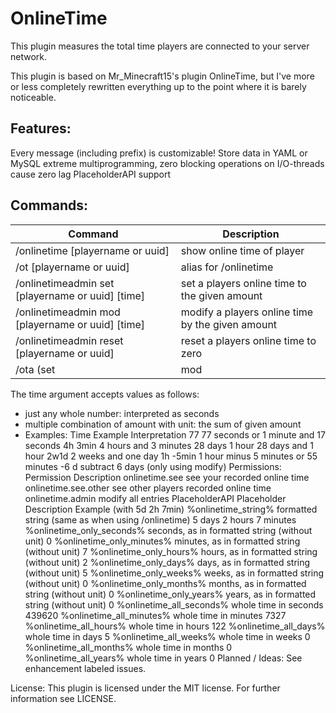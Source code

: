 # OnlineTime
This plugin measures the total time players are connected to your server network.

This plugin is based on Mr_Minecraft15's plugin OnlineTime, but I've more or less completely rewritten everything up to the point where it is barely noticeable.

## Features:
Every message (including prefix) is customizable!
Store data in YAML or MySQL
extreme multiprogramming, zero blocking operations on I/O-threads cause zero lag
PlaceholderAPI support

## Commands:
| Command |	Description |
| ------- | ----------- |
| /onlinetime [playername or uuid] | show online time of player |
| /ot [playername or uuid] | alias for /onlinetime |
| /onlinetimeadmin set [playername or uuid] [time] | set a players online time to the given amount |
| /onlinetimeadmin mod [playername or uuid] [time] | modify a players online time by the given amount |
| /onlinetimeadmin reset [playername or uuid] | reset a players online time to zero |
| /ota (set|mod|reset) ... | alias for /onlinetimeadmin |

The time argument accepts values as follows:

- just any whole number: interpreted as seconds
- multiple combination of amount with unit: the sum of given amount
- Examples:
Time Example	Interpretation
77	77 seconds or 1 minute and 17 seconds
4h 3min	4 hours and 3 minutes
28 days 1 hour	28 days and 1 hour
2w1d	2 weeks and one day
1h -5min	1 hour minus 5 minutes or 55 minutes
-6 d	subtract 6 days (only using modify)
Permissions:
Permission	Description
onlinetime.see	see your recorded online time
onlinetime.see.other	see other players recorded online time
onlinetime.admin	modify all entries
PlaceholderAPI
Placeholder	Description	Example (with 5d 2h 7min)
%onlinetime_string%	formatted string (same as when using /onlinetime)	5 days 2 hours 7 minutes
%onlinetime_only_seconds%	seconds, as in formatted string (without unit)	0
%onlinetime_only_minutes%	minutes, as in formatted string (without unit)	7
%onlinetime_only_hours%	hours, as in formatted string (without unit)	2
%onlinetime_only_days%	days, as in formatted string (without unit)	5
%onlinetime_only_weeks%	weeks, as in formatted string (without unit)	0
%onlinetime_only_months%	months, as in formatted string (without unit)	0
%onlinetime_only_years%	years, as in formatted string (without unit)	0
%onlinetime_all_seconds%	whole time in seconds	439620
%onlinetime_all_minutes%	whole time in minutes	7327
%onlinetime_all_hours%	whole time in hours	122
%onlinetime_all_days%	whole time in days	5
%onlinetime_all_weeks%	whole time in weeks	0
%onlinetime_all_months%	whole time in months	0
%onlinetime_all_years%	whole time in years	0
Planned / Ideas:
See enhancement labeled issues.

License:
This plugin is licensed under the MIT license. For further information see LICENSE.
